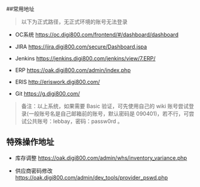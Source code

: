 ##常用地址

> 以下为正式路径，无正式环境的账号无法登录

- OC系统 https://oc.digi800.com/frontend/#/dashboard/dashboard

- JIRA https://jira.digi800.com/secure/Dashboard.jspa

- Jenkins https://jenkins.digi800.com/jenkins/view/7.ERP/

- ERP https://oak.digi800.com/admin/index.php

- ERIS http://eriswork.digi800.com/

- Git   https://g.digi800.com/

> 备注：以上系统，如果需要 Basic 验证，可先使用自己的 wiki 账号尝试登录(一般账号名是自己邮箱前的账号，默认密码是 090401)，若不行，可尝试公共账号：lebbay，密码：passw0rd 。


## 特殊操作地址

- 库存调整 https://oak.digi800.com/admin/whs/inventory_variance.php

- 供应商密码修改 https://oak.digi800.com/admin/dev_tools/provider_pswd.php
